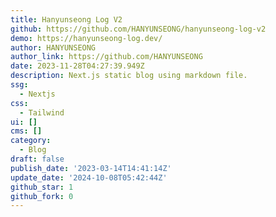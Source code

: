 ```yaml
---
title: Hanyunseong Log V2
github: https://github.com/HANYUNSEONG/hanyunseong-log-v2
demo: https://hanyunseong-log.dev/
author: HANYUNSEONG
author_link: https://github.com/HANYUNSEONG
date: 2023-11-28T04:27:39.949Z
description: Next.js static blog using markdown file.
ssg:
  - Nextjs
css:
  - Tailwind
ui: []
cms: []
category:
  - Blog
draft: false
publish_date: '2023-03-14T14:41:14Z'
update_date: '2024-10-08T05:42:44Z'
github_star: 1
github_fork: 0
---
```

